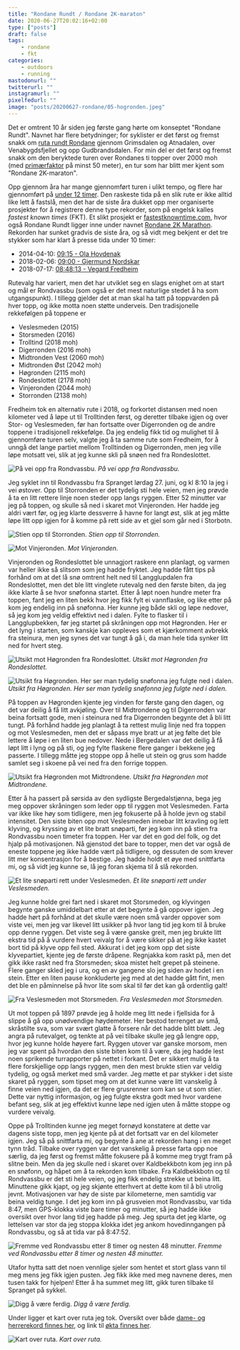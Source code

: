 ```yaml
---
title: "Rondane Rundt / Rondane 2K-maraton"
date: 2020-06-27T20:02:16+02:00
type: ["posts"]
draft: false
tags:
    - rondane
    - fkt
categories:
    - outdoors
    - running
mastodonurl: ""
twitterurl: ""
instagramurl: ""
pixelfedurl: ""
image: "posts/20200627-rondane/05-hogronden.jpeg"
---
```


Det er omtrent 10 år siden jeg første gang hørte om konseptet "Rondane Rundt".
Navnet har flere betydninger; for syklister er det først og fremst snakk om
[ruta rundt Rondane](https://vegtur.cc/sider/rondane-rundt) gjennom Grimsdalen
og Atnadalen, over Venabygdsfjellet og opp Gudbrandsdalen. For min del er det
først og fremst snakk om den beryktede turen over Rondanes ti topper over 2000
moh (med [primærfaktor](https://snl.no/prim%C3%A6rfaktor) på minst 50 meter), en
tur som har blitt mer kjent som "Rondane 2K-maraton".

Opp gjennom åra har mange gjennomført turen i ulikt tempo, og flere har
gjennomført på [under 12
timer](https://www.fjellforum.no/topic/7017-fjellrute-rondane-2k-maraton/). Den
raskeste tida på en slik rute er ikke alltid like lett å fastslå, men det har de
siste åra dukket opp mer organiserte prosjekter for å registrere denne type
rekorder, som på engelsk kalles *fastest known times* (FKT). Et slikt prosjekt
er [fastestknowntime.com](https://fastestknowntime.com/), hvor også Rondane
Rundt ligger inne under navnet [Rondane 2K
Marathon](https://fastestknowntime.com/route/rondane-2k-marathon-norway).
Rekorden har sunket gradvis de siste åra, og så vidt meg bekjent er det tre
stykker som har klart å presse tida under 10 timer:

- 2014-04-10: [09:15 - Ola Hovdenak](https://peakbook.org/no/tour/92982/Rondane+2k-marathon.html)
- 2018-02-06: [09:00 - Gjermund
  Nordskar](https://www.friflyt.no/topptur/ny-rekord-paa-rondane-2k-maraton)
- 2018-07-17: [08:48:13 - Vegard
  Fredheim](https://fastestknowntime.com/fkt/vegard-fredheim-rondane-2k-marathon-norway-2018-07-17)

Rutevalg har variert, men det har utviklet seg en slags enighet om at start og
mål er Rondvassbu (som også er det mest naturlige stedet å ha som utgangspunkt).
I tillegg gjelder det at man skal ha tatt på toppvarden på hver topp, og ikke
motta noen støtte underveis.  Den tradisjonelle rekkefølgen på toppene er

- Veslesmeden (2015)
- Storsmeden (2016)
- Trolltind (2018 moh)
- Digerronden (2016 moh)
- Midtronden Vest (2060 moh)
- Midtronden Øst (2042 moh)
- Høgronden (2115 moh)
- Rondeslottet (2178 moh)
- Vinjeronden (2044 moh)
- Storronden (2138 moh)

Fredheim tok en alternativ rute i 2018, og forkortet distansen med noen
kilometer ved å løpe ut til Trolltinden først, og deretter tilbake igjen og over
Stor- og Veslesmeden, før han fortsatte over Digerronden og de andre toppene i
tradisjonell rekkefølge.  Da jeg endelig fikk tid og mulighet til å gjennomføre
turen selv, valgte jeg å ta samme rute som Fredheim, for å unngå det lange
partiet mellom Trolltinden og Digerronden, men jeg ville løpe motsatt vei, slik
at jeg kunne skli på snøen ned fra Rondeslottet. 

![På vei opp fra Rondvassbu.](/posts/20200627-rondane/01-jutulhogget.jpeg)
*På vei opp fra Rondvassbu.*

Jeg syklet inn til Rondvassbu fra Spranget lørdag 27. juni, og kl 8:10 la jeg i
vei østover. Opp til Storronden er det tydelig sti hele veien, men jeg prøvde å
ta en litt rettere linje noen steder opp langs ryggen. Etter 52 minutter var jeg
på toppen, og skulle så ned i skaret mot Vinjeronden. Her hadde jeg aldri vært
før, og jeg klarte dessverre å havne for langt øst, slik at jeg måtte løpe litt
opp igjen for å komme på rett side av et gjel som går ned i Storbotn.

![Stien opp til Storronden.](/posts/20200627-rondane/02-storronden.jpeg)
*Stien opp til Storronden.*

![Mot Vinjeronden.](/posts/20200627-rondane/03-vinjeronden.jpeg)
*Mot Vinjeronden.*

Vinjeronden og Rondeslottet ble unnagjort raskere enn planlagt, og varmen var
heller ikke så slitsom som jeg hadde fryktet. Jeg hadde fått tips på forhånd om
at det lå snø omtrent helt ned til Langglupdalen fra Rondeslottet, men det ble
litt vinglete rutevalg ned den første biten, da jeg ikke klarte å se hvor
snøfonna startet. Etter å løpt noen hundre meter fra toppen, fant jeg en liten
bekk hvor jeg fikk fylt ei vannflaske, og like etter på kom jeg endelig inn på
snøfonna.  Her kunne jeg både skli og løpe nedover, så jeg kom jeg veldig
effektivt ned i dalen. Fylte to flasker til i Langglupbekken, før jeg startet på
skråningen opp mot Høgronden. Her er det lyng i starten, som kanskje kan
oppleves som et kjærkomment avbrekk fra steinura, men jeg synes det var tungt å
gå i, da man hele tida synker litt ned for hvert steg. 

![Utsikt mot Høgronden fra
Rondeslottet.](/posts/20200627-rondane/04-rondeslottet.jpeg)
*Utsikt mot Høgronden fra Rondeslottet.*

![Utsikt fra Høgronden. Her ser man tydelig snøfonna jeg fulgte ned i
dalen.](/posts/20200627-rondane/05-hogronden.jpeg) 
*Utsikt fra Høgronden. Her ser man tydelig snøfonna jeg fulgte ned i
dalen.*

På toppen av Høgronden kjente jeg vinden for første gang den dagen, og det var
deilig å få litt avkjøling. Over til Midtrondene og til Digerronden var beina
fortsatt gode, men i steinura ned fra Digerronden begynte det å bli litt tungt.
På forhånd hadde jeg planlagt å ta rettest mulig linje ned fra toppen og mot
Veslesmeden, men det er såpass mye bratt ur at jeg følte det ble lettere å løpe
i en liten bue nedover. Nede i Bergedalen var det deilig å få løpt litt i lyng
og på sti, og jeg fylte flaskene flere ganger i bekkene jeg passerte. I tillegg
måtte jeg stoppe opp å helle ut stein og grus som hadde samlet seg i skoene på
vei ned fra den forrige toppen.

![Utsikt fra Høgronden mot Midtrondene.](/posts/20200627-rondane/06-midtronden.jpeg)
*Utsikt fra Høgronden mot Midtrondene.*

Etter å ha passert på sørsida av den sydligste Bergedalstjønna, bega jeg meg
oppover skråningen som leder opp til ryggen mot Veslesmeden. Farta var ikke like
høy som tidligere, men jeg fokuserte på å holde jevn og stabil intensitet.  Den
siste biten opp mot Veslesmeden innebar litt kravling og lett klyving, og
kryssing av et lite bratt snøparti, før jeg kom inn på stien fra Rondvassbu noen
timeter fra toppen. Her var det en god del folk, og det hjalp på motivasjonen.
Nå gjenstod det bare to topper, men det var også de eneste toppene jeg ikke
hadde vært på tidligere, og dessuten de som krever litt mer konsentrasjon for å
bestige. Jeg hadde holdt et øye med snittfarta mi, og så vidt jeg kunne se, lå
jeg foran skjema til å slå rekorden. 

![Et lite snøparti rett under
Veslesmeden.](/posts/20200627-rondane/07-veslesmeden.jpeg)
*Et lite snøparti rett under Veslesmeden.*

Jeg kunne holde grei fart ned i skaret mot Storsmeden, og klyvingen begynte
ganske umiddelbart etter at det begynte å gå oppover igjen. Jeg hadde hørt på
forhånd at det skulle være noen små varder oppover som viste vei, men jeg var
likevel litt usikker på hvor lang tid jeg kom til å bruke opp denne ryggen. Det
viste seg å være ganske greit, men jeg brukte litt ekstra tid på å vurdere hvert
veivalg for å være sikker på at jeg ikke kastet bort tid på klyve opp feil
sted. Akkurat i det jeg kom opp det siste klyvepartiet, kjente jeg de første
dråpene. Regnjakka kom raskt på, men det gikk ikke raskt ned fra Storsmeden;
skoa mistet helt grepet på steinene. Flere ganger skled jeg i ura, og en av
gangene slo jeg siden av hodet i en stein. Etter en liten pause konkluderte jeg
med at det hadde gått fint, men det ble en påminnelse på hvor lite som skal til
før det kan gå ordentlig galt!

![Fra Veslesmeden mot Storsmeden.](/posts/20200627-rondane/08-storsmeden.jpeg)
*Fra Veslesmeden mot Storsmeden.*

Ut mot toppen på 1897 prøvde jeg å holde meg litt nede i fjellsida for å slippe
å gå opp unødvendige høydemeter. Her bestod terrenget av små, skråstilte sva,
som var svært glatte å forsere når det hadde blitt bløtt. Jeg angra på
rutevalget, og tenkte at på vei tilbake skulle jeg gå lengre opp, hvor jeg kunne
holde høyere fart.  Ryggen utover var ganske morsom, men jeg var spent på
hvordan den siste biten kom til å være, da jeg hadde lest noen sprikende
turrapporter på nettet i forkant. Det er sikkert mulig å ta flere forskjellige
opp langs ryggen, men den mest brukte stien var veldig tydelig, og også merket
med små varder. Jeg møtte et par stykker i det siste skaret på ryggen, som
tipset meg om at det kunne være litt vanskelig å finne veien ned igjen, da det
er flere grusrenner som kan se ut som stier. Dette var nyttig informasjon, og
jeg fulgte ekstra godt med hvor vardene befant seg, slik at jeg effektivt kunne
løpe ned igjen uten å måtte stoppe og vurdere veivalg. 

Oppe på Trolltinden kunne jeg meget fornøyd konstatere at dette var dagens siste
topp, men jeg kjente på at det fortsatt var en del kilometer igjen. Jeg så på
snittfarta mi, og begynte å ane at rekorden hang i en meget tynn tråd. Tilbake
over ryggen var det vanskelig å presse farta opp noe særlig, da jeg først og
fremst måtte fokusere på å komme meg trygt fram på slitne bein. Men da jeg
skulle ned i skaret over Kaldbekkbotn kom jeg inn på en snøfonn, og håpet om
å ta rekorden kom tilbake. Fra Kaldbekkbotn og til Rondvassbu er det sti hele veien,
og jeg fikk endelig strekke ut beina litt. Minuttene gikk kjapt, og jeg skjønte
etterhvert at dette kom til å bli utrolig jevnt. Motivasjonen var høy de siste
par kilometerne, men samtidig var beina veldig tunge. I det jeg kom inn på
grusveien mot Rondvassbu, var tida 8:47, men GPS-klokka viste bare timer og
minutter, så jeg hadde ikke oversikt over hvor lang tid jeg hadde på meg. Jeg
spurta det jeg klarte, og lettelsen var stor da jeg stoppa klokka idet jeg ankom
hovedinngangen på Rondvassbu, og så at tida var på 8:47:52.

![Fremme ved Rondvassbu etter 8 timer og nesten 48 minutter.](/posts/20200627-rondane/09-rondvassbu.jpeg)
*Fremme ved Rondvassbu etter 8 timer og nesten 48 minutter.*

Utafor hytta satt det noen vennlige sjeler som hentet et stort glass vann til
meg mens jeg fikk igjen pusten. Jeg fikk ikke med meg navnene deres, men tusen
takk for hjelpen! Etter å ha summet meg litt, gikk turen tilbake til Spranget på
sykkel.

![Digg å være ferdig.](/posts/20200627-rondane/10-ferdig.jpeg)
*Digg å være ferdig.*

Under ligger et kart over ruta jeg tok. Oversikt over både [dame- og herrerekord
finnes her](https://fastestknowntime.com/route/rondane-2k-marathon-norway), og
link til [økta finnes
her](https://connect.garmin.com/modern/activity/5153596238).

![Kart over ruta.](/posts/20200627-rondane/00-kart.png)
*Kart over ruta.*


